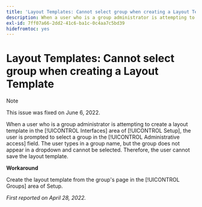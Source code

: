 ```yaml
---
title: 'Layout Templates: Cannot select group when creating a Layout Template'
description: When a user who is a group administrator is attempting to create a layout template in the [!UICONTROL Interfaces] area of Setup, the user is prompted to select a group in the [!UICONTROL Administrative access] field. The user types in a group name, but the group does not appear in a dropdown and cannot be selected. Therefore, the user cannot save the layout template.
exl-id: 7ff07a66-2dd2-41c6-ba1c-0c4aa7c5bd39
hidefromtoc: yes
---
```

# Layout Templates: Cannot select group when creating a Layout Template

>[!NOTE]
>
>This issue was fixed on June 6, 2022.

When a user who is a group administrator is attempting to create a layout template in the [!UICONTROL Interfaces] area of [!UICONTROL Setup], the user is prompted to select a group in the [!UICONTROL Administrative access] field. The user types in a group name, but the group does not appear in a dropdown and cannot be selected. Therefore, the user cannot save the layout template.

**Workaround**

Create the layout template from the group's page in the [!UICONTROL Groups] area of Setup.

_First reported on April 28, 2022._
